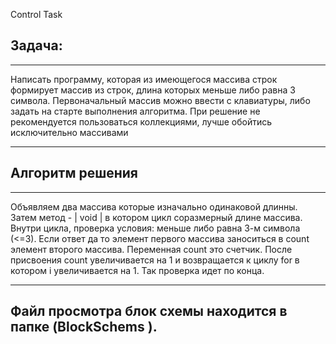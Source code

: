 Control Task 

Задача: 
---
***
Написать программу, которая из имеющегося массива строк формирует 
массив из строк, длина которых меньше либо равна 3 символа. Первоначальный массив можно ввести с клавиатуры, либо задать на старте выполнения алгоритма. При решение не рекомендуется пользоваться коллекциями, лучше обойтись исключительно массивами
***
Алгоритм решения 
---
***
Объявляем два массива которые изначально одинаковой длинны.
Затем метод - | void |  в котором цикл соразмерный длине массива. Внутри цикла, проверка условия: меньше либо равна 3-м символа (<=3). Если ответ да то элемент первого массива заноситься в count элемент второго массива. Переменная count это счетчик. После присвоения count увеличивается на 1 и возвращается к циклу for в котором i увеличивается на 1. 
Так проверка идет по конца.

***

Файл просмотра блок схемы находится в папке (BlockSchems ).
---